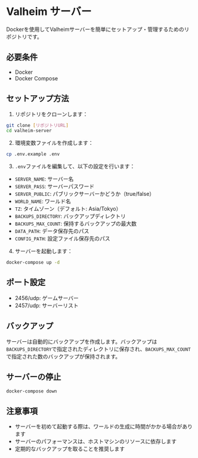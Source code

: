# Valheim サーバー

Dockerを使用してValheimサーバーを簡単にセットアップ・管理するためのリポジトリです。

## 必要条件

- Docker
- Docker Compose

## セットアップ方法

1. リポジトリをクローンします：
```bash
git clone [リポジトリURL]
cd valheim-server
```

2. 環境変数ファイルを作成します：
```bash
cp .env.example .env
```

3. `.env`ファイルを編集して、以下の設定を行います：
- `SERVER_NAME`: サーバー名
- `SERVER_PASS`: サーバーパスワード
- `SERVER_PUBLIC`: パブリックサーバーかどうか（true/false）
- `WORLD_NAME`: ワールド名
- `TZ`: タイムゾーン（デフォルト: Asia/Tokyo）
- `BACKUPS_DIRECTORY`: バックアップディレクトリ
- `BACKUPS_MAX_COUNT`: 保持するバックアップの最大数
- `DATA_PATH`: データ保存先のパス
- `CONFIG_PATH`: 設定ファイル保存先のパス

4. サーバーを起動します：
```bash
docker-compose up -d
```

## ポート設定

- 2456/udp: ゲームサーバー
- 2457/udp: サーバーリスト

## バックアップ

サーバーは自動的にバックアップを作成します。バックアップは`BACKUPS_DIRECTORY`で指定されたディレクトリに保存され、`BACKUPS_MAX_COUNT`で指定された数のバックアップが保持されます。

## サーバーの停止

```bash
docker-compose down
```

## 注意事項

- サーバーを初めて起動する際は、ワールドの生成に時間がかかる場合があります
- サーバーのパフォーマンスは、ホストマシンのリソースに依存します
- 定期的なバックアップを取ることを推奨します 